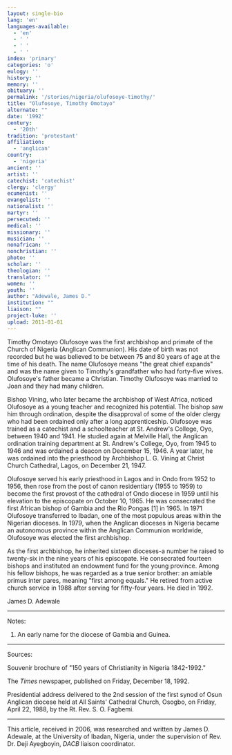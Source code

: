 ```yaml
---
layout: single-bio
lang: 'en'
languages-available:
  - 'en'
  - ' '
  - ' '
  - ' '
index: 'primary'
categories: 'o'
eulogy: ''
history: ''
memory: ''
obituary: ''
permalink: '/stories/nigeria/olufosoye-timothy/'
title: "Olufosoye, Timothy Omotayo"
alternate: ""
date: '1992'
century:
  - '20th'
tradition: 'protestant'
affiliation:
  - 'anglican'
country:
  - 'nigeria'
ancient: ''
artist: ''
catechist: 'catechist'
clergy: 'clergy'
ecumenist: ''
evangelist: ''
nationalist: ''
martyr: ''
persecuted: ''
medical: ''
missionary: ''
musician: ''
nonafrican: ''
nonchristian: ''
photo: ''
scholar: ''
theologian: ''
translator: ''
women: ''
youth: ''
author: "Adewale, James D."
institution: ""
liaison: ""
project-luke: ''
upload: 2011-01-01
---
```




Timothy Omotayo Olufosoye was the first archbishop and primate of the Church of Nigeria (Anglican Communion).  His date of birth was not recorded but he was believed to be between 75 and 80 years of age at the time of his death. The name Olufosoye means "the great chief expands" and was the name given to Timothy's grandfather who had forty-five wives. Olufosoye's father became a Christian. Timothy Olufosoye was married to Joan and they had many children.

Bishop Vining, who later became the archbishop of West Africa, noticed Olufosoye as a young teacher and recognized his potential. The bishop saw him through ordination, despite the disapproval of some of the older clergy who had been ordained only after a long apprenticeship. Olufosoye was trained as a catechist and a schoolteacher at St. Andrew's College, Oyo, between 1940 and 1941. He studied again at Melville Hall, the Anglican ordination training department at St. Andrew's College, Oyo, from 1945 to 1946 and was ordained a deacon on December 15, 1946. A year later, he was ordained into the priesthood by Archbishop L. G. Vining at Christ Church Cathedral, Lagos, on December 21, 1947.

Olufosoye served his early priesthood in Lagos and in Ondo from 1952 to 1956, then rose from the post of canon residentiary (1955 to 1959) to become the first provost of the cathedral of Ondo diocese in 1959 until his elevation to the episcopate on October 10, 1965. He was consecrated the first African bishop of Gambia and the Rio Pongas [1] in 1965. In 1971 Olufosoye transferred to Ibadan, one of the most populous areas within the Nigerian dioceses. In 1979, when the Anglican dioceses in Nigeria became an autonomous province within the Anglican Communion worldwide, Olufosoye was elected the first archbishop.

As the first archbishop, he inherited sixteen dioceses-a number he raised to twenty-six in the nine years of his episcopate. He consecrated fourteen bishops and instituted an endowment fund for the young province. Among his fellow bishops, he was regarded as a true senior brother: an amiable primus inter pares, meaning "first among equals." He retired from active church service in 1988 after serving for fifty-four years. He died in 1992.

James D. Adewale

---

Notes:

1. An early name for the diocese of Gambia and Guinea.

---

Sources:

Souvenir brochure of "150 years of Christianity in Nigeria 1842-1992."

The *Times* newspaper, published on Friday, December 18, 1992.

Presidential address delivered to the 2nd session of the first synod of Osun Anglican diocese held at All Saints' Cathedral Church, Osogbo, on Friday, April 22, 1988, by the Rt. Rev. S. O. Fagbemi.

---

This article, received in 2006, was researched and written by James D. Adewale, at the University of Ibadan, Nigeria, under the supervision of Rev. Dr. Deji Ayegboyin, *DACB* liaison coordinator.
